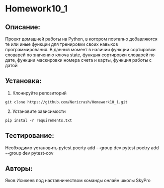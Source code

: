 # Homework10_1
## Описание:
Проект домашней работы на Python, в котором поэтапно добавляются те или иные функции для тренировки своих навыков программирования. В данный момент в наличии функции сортировки словарей по значению ключа state, функция сортировки словарей по дате, функции маскировки номера счета и карты, функция работы с датой
## Установка:
1. Клонируйте репозиторий
```
git clone https://github.com/Nericrash/Homework10_1.git
```
2. Установите зависимости
```
pip instal -r requirements.txt
```
## Тестирование:
Необходимо установить pytest
poerty add --group dev pytest
poetry add --group dev pytest-cov

## Авторы:
Яков Исикеев под наставничеством команды онлайн школы SkyPro